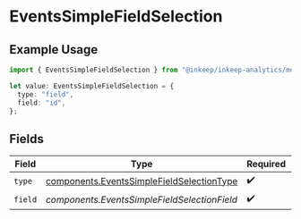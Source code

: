 # EventsSimpleFieldSelection

## Example Usage

```typescript
import { EventsSimpleFieldSelection } from "@inkeep/inkeep-analytics/models/components";

let value: EventsSimpleFieldSelection = {
  type: "field",
  field: "id",
};
```

## Fields

| Field                                                                                                  | Type                                                                                                   | Required                                                                                               | Description                                                                                            |
| ------------------------------------------------------------------------------------------------------ | ------------------------------------------------------------------------------------------------------ | ------------------------------------------------------------------------------------------------------ | ------------------------------------------------------------------------------------------------------ |
| `type`                                                                                                 | [components.EventsSimpleFieldSelectionType](../../models/components/eventssimplefieldselectiontype.md) | :heavy_check_mark:                                                                                     | N/A                                                                                                    |
| `field`                                                                                                | *components.EventsSimpleFieldSelectionField*                                                           | :heavy_check_mark:                                                                                     | N/A                                                                                                    |